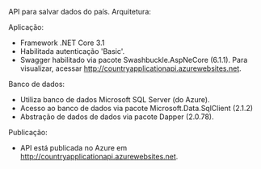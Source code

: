 API para salvar dados do país. Arquitetura:

Aplicação:
 - Framework .NET Core 3.1
 - Habilitada autenticação 'Basic'.
 - Swagger habilitado via pacote Swashbuckle.AspNeCore (6.1.1). Para visualizar, acessar http://countryapplicationapi.azurewebsites.net.
 
Banco de dados:
 - Utiliza banco de dados Microsoft SQL Server (do Azure).
 - Acesso ao banco de dados via pacote Microsoft.Data.SqlClient (2.1.2)
 - Abstração de dados de dados via pacote Dapper (2.0.78).

Publicação:
 - API está publicada no Azure em http://countryapplicationapi.azurewebsites.net.